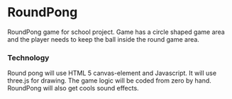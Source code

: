 RoundPong
=========

RoundPong game for school project. Game has a circle shaped game area and the player needs to keep the ball inside the round game area.

### Technology ###
Round pong will use HTML 5 canvas-element and Javascript. It will use three.js for drawing. The game logic will be coded from zero by hand. RoundPong will also get cools sound effects.


